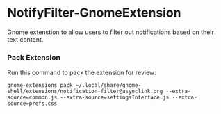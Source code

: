 # NotifyFilter-GnomeExtension

Gnome extenstion to allow users to filter out notifications based on their text content.


### Pack Extension

Run this command to pack the extension for review:
```
gnome-extensions pack ~/.local/share/gnome-shell/extensions/notification-filter@asynclink.org --extra-source=common.js --extra-source=settingsInterface.js --extra-source=prefs.css
```
